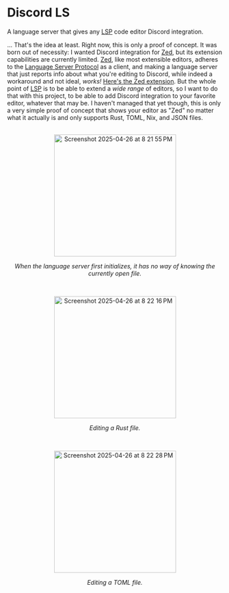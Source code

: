 # Discord LS

A language server that gives any [LSP] code editor Discord integration.

... That's the idea at least. Right now, this is only a proof of concept. It was
born out of necessity: I wanted Discord integration for [Zed], but its extension
capabilities are currently limited. [Zed], like most extensible editors, adheres
to the [Language Server Protocol][LSP] as a client, and making a language server
that just reports info about what you're editing to Discord, while indeed a
workaround and not ideal, *works!* [Here's the Zed extension]. But the whole
point of [LSP] is to be able to extend a *wide range* of editors, so I want to
do that with this project, to be able to add Discord integration to your
favorite editor, whatever that may be. I haven't managed that yet though, this
is only a very simple proof of concept that shows your editor as "Zed" no matter
what it actually is and only supports Rust, TOML, Nix, and JSON files.
<br />
<br />
<p align="center">
  <img width="285" alt="Screenshot 2025-04-26 at 8 21 55 PM" src="https://github.com/user-attachments/assets/0f9ce28a-f7de-42df-bb3b-36ca44c849cf" />
</p>
<p align="center">
  <i>When the language server first initializes, it has no way of knowing the currently open file.</i>
</p>
<br />
<p align="center">
  <img width="285" alt="Screenshot 2025-04-26 at 8 22 16 PM" src="https://github.com/user-attachments/assets/37eaaa32-29fe-4b5f-9d00-72d12f4c7201" />
</p>
<p align="center">
  <i>Editing a Rust file.</i>
</p>
<br />
<p align="center">
  <img width="285" alt="Screenshot 2025-04-26 at 8 22 28 PM" src="https://github.com/user-attachments/assets/36e40694-637d-4b45-b0ec-f092c4c6da47" />
</p>
<p align="center">
  <i>Editing a TOML file.</i>
</p>

[LSP]: https://microsoft.github.io/language-server-protocol/
[Zed]: https://zed.dev
[Here's the Zed extension]: https://github.com/valentinegb/zed-discord
